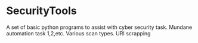 # SecurityTools
A set of basic python programs to assist with cyber security task.
Mundane automation task 1,2,etc.
Various scan types.
URI scrapping
